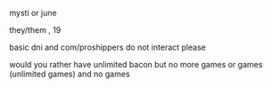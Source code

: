 mysti or june 

they/them , 19

basic dni and com/proshippers do not interact please 

would you rather have unlimited bacon but no more games or games (unlimited games) and no games
